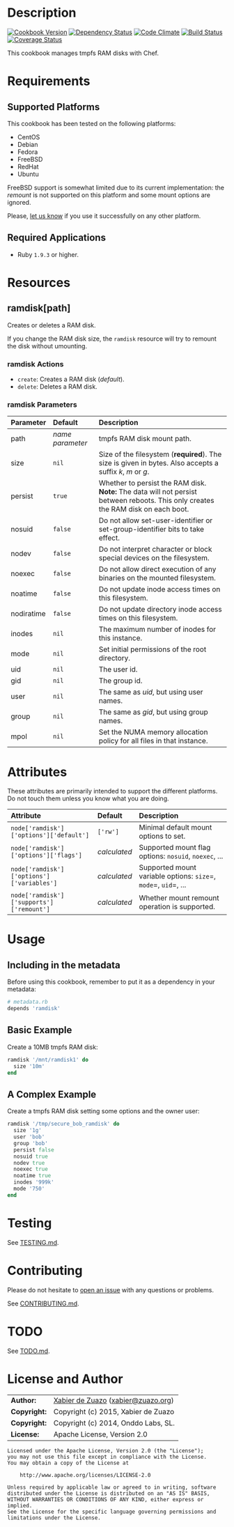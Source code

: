 Description
===========
[![Cookbook Version](https://img.shields.io/cookbook/v/ramdisk.svg?style=flat)](https://supermarket.chef.io/cookbooks/ramdisk)
[![Dependency Status](http://img.shields.io/gemnasium/zuazo/ramdisk-cookbook.svg?style=flat)](https://gemnasium.com/zuazo/ramdisk-cookbook)
[![Code Climate](http://img.shields.io/codeclimate/github/zuazo/ramdisk-cookbook.svg?style=flat)](https://codeclimate.com/github/zuazo/ramdisk-cookbook)
[![Build Status](http://img.shields.io/travis/zuazo/ramdisk-cookbook.svg?style=flat)](https://travis-ci.org/zuazo/ramdisk-cookbook)
[![Coverage Status](http://img.shields.io/coveralls/zuazo/ramdisk-cookbook.svg?style=flat)](https://coveralls.io/r/zuazo/ramdisk-cookbook?branch=master)

This cookbook manages tmpfs RAM disks with Chef.

Requirements
============

## Supported Platforms

This cookbook has been tested on the following platforms:

* CentOS
* Debian
* Fedora
* FreeBSD
* RedHat
* Ubuntu

FreeBSD support is somewhat limited due to its current implementation: the *remount* is not supported on this platform and some mount options are ignored.

Please, [let us know](https://github.com/zuazo/ramdisk-cookbook/issues/new?title=I%20have%20used%20it%20successfully%20on%20...) if you use it successfully on any other platform.

## Required Applications

* Ruby `1.9.3` or higher.

Resources
=========

## ramdisk[path]

Creates or deletes a RAM disk.

If you change the RAM disk size, the `ramdisk` resource will try to remount the disk without umounting.

### ramdisk Actions

* `create`: Creates a RAM disk (*default*).
* `delete`: Deletes a RAM disk.

### ramdisk Parameters

| Parameter  | Default          | Description                       |
|:-----------|:-----------------|:----------------------------------|
| path       | *name parameter* | tmpfs RAM disk mount path.
| size       | `nil`            | Size of the filesystem (**required**). The size is given in bytes. Also accepts a suffix *k*, *m* or *g*.
| persist    | `true`           | Whether to persist the RAM disk. **Note:** The data will not persist between reboots. This only creates the RAM disk on each boot.
| nosuid     | `false`          | Do not allow set-user-identifier or set-group-identifier bits to take effect.
| nodev      | `false`          | Do not interpret character or block special devices on the filesystem.
| noexec     | `false`          | Do not allow direct execution of any binaries on the mounted filesystem.
| noatime    | `false`          | Do not update inode access times on this filesystem.
| nodiratime | `false`          | Do not update directory inode access times on this filesystem.
| inodes     | `nil`            | The maximum number of inodes for this instance.
| mode       | `nil`            | Set initial permissions of the root directory.
| uid        | `nil`            | The user id.
| gid        | `nil`            | The group id.
| user       | `nil`            | The same as *uid*, but using user names.
| group      | `nil`            | The same as *gid*, but using group names.
| mpol       | `nil`            | Set the NUMA memory allocation policy for all files in that instance.

Attributes
==========

These attributes are primarily intended to support the different platforms. Do not touch them unless you know what you are doing.

| Attribute                                 | Default      | Description                       |
|:------------------------------------------|:-------------|:----------------------------------|
| `node['ramdisk']['options']['default']`   | `['rw']`     | Minimal default mount options to set.
| `node['ramdisk']['options']['flags']`     | *calculated* | Supported mount flag options: `nosuid`, `noexec`, ...
| `node['ramdisk']['options']['variables']` | *calculated* | Supported mount variable options: `size`=, `mode`=, `uid`=, ...
| `node['ramdisk']['supports']['remount']`  | *calculated* | Whether mount remount operation is supported.

Usage
=====

## Including in the metadata

Before using this cookbook, remember to put it as a dependency in your metadata:

```ruby
# metadata.rb
depends 'ramdisk'
```

## Basic Example

Create a 10MB tmpfs RAM disk:

```ruby
ramdisk '/mnt/ramdisk1' do
  size '10m'
end

```

## A Complex Example

Create a tmpfs RAM disk setting some options and the owner user:

```ruby
ramdisk '/tmp/secure_bob_ramdisk' do
  size '1g'
  user 'bob'
  group 'bob'
  persist false
  nosuid true
  nodev true
  noexec true
  noatime true
  inodes '999k'
  mode '750'
end
```

Testing
=======

See [TESTING.md](https://github.com/zuazo/ramdisk-cookbook/blob/master/TESTING.md).

Contributing
============

Please do not hesitate to [open an issue](https://github.com/zuazo/ramdisk-cookbook/issues/new) with any questions or problems.

See [CONTRIBUTING.md](https://github.com/zuazo/ramdisk-cookbook/blob/master/CONTRIBUTING.md).

TODO
====

See [TODO.md](https://github.com/zuazo/ramdisk-cookbook/blob/master/TODO.md).

License and Author
==================

|                      |                                          |
|:---------------------|:-----------------------------------------|
| **Author:**          | [Xabier de Zuazo](https://github.com/zuazo) (<xabier@zuazo.org>)
| **Copyright:**       | Copyright (c) 2015, Xabier de Zuazo
| **Copyright:**       | Copyright (c) 2014, Onddo Labs, SL.
| **License:**         | Apache License, Version 2.0

    Licensed under the Apache License, Version 2.0 (the "License");
    you may not use this file except in compliance with the License.
    You may obtain a copy of the License at
    
        http://www.apache.org/licenses/LICENSE-2.0
    
    Unless required by applicable law or agreed to in writing, software
    distributed under the License is distributed on an "AS IS" BASIS,
    WITHOUT WARRANTIES OR CONDITIONS OF ANY KIND, either express or implied.
    See the License for the specific language governing permissions and
    limitations under the License.
